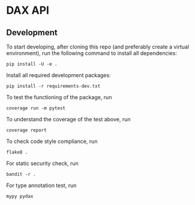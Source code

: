 # DAX API

## Development

To start developing, after cloning this repo (and preferably create a virtual environment), run the following command to
install all dependencies:

    pip install -U -e .

Install all required development packages:

    pip install -r requirements-dev.txt

To test the functioning of the package, run

    coverage run -m pytest

To understand the coverage of the test above, run

    coverage report

To check code style compliance, run

    flake8 .

For static security check, run

    bandit -r .

For type annotation test, run

    mypy pydax
